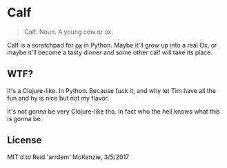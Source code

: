 # Calf

> Calf: Noun.
A young cow or ox.

Calf is a scratchpad for [ox](http://ox-lang.org) in Python.
Maybe it'll grow up into a real Ox, or maybe it'll become a tasty dinner and some other calf will take its place.

## WTF?

It's a Clojure-like.
In Python.
Because fuck it, and why let Tim have all the fun and hy is nice but not my flavor.

It's not gonna be very Clojure-like tho.
In fact who the hell knows what this is gonna be.

## License

MIT'd to Reid 'arrdem' McKenzie, 3/5/2017
